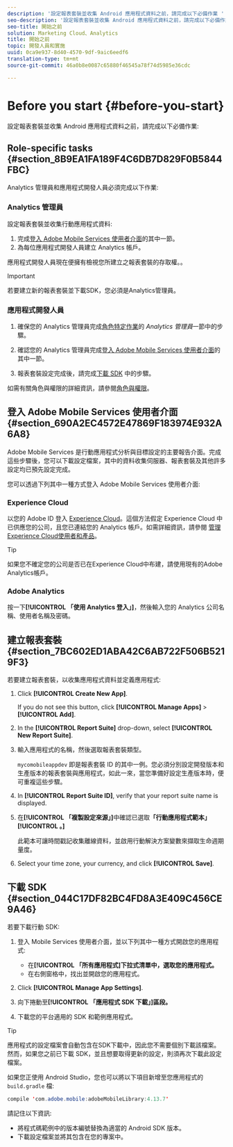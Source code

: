 ```yaml
---
description: '設定報表套裝並收集 Android 應用程式資料之前，請完成以下必備作業 '
seo-description: '設定報表套裝並收集 Android 應用程式資料之前，請完成以下必備作業 '
seo-title: 開始之前
solution: Marketing Cloud、Analytics
title: 開始之前
topic: 開發人員和實施
uuid: 0ca9e937-8d40-4570-9df-9aic6eedf6
translation-type: tm+mt
source-git-commit: 46a0b8e0087c65880f46545a78f74d5985e36cdc

---
```



# Before you start {#before-you-start}

設定報表套裝並收集 Android 應用程式資料之前，請完成以下必備作業:

## Role-specific tasks {#section_8B9EA1FA189F4C6DB7D829F0B5844FBC}

Analytics 管理員和應用程式開發人員必須完成以下作業:

### Analytics 管理員

設定報表套裝並收集行動應用程式資料: 

1. 完成[登入 Adobe Mobile Services 使用者介面](../getting-started/requirements.md#section_690A2EC4572E47869F183974E932A6A8)的其中一節。
1. 為每位應用程式開發人員建立 Analytics 帳戶。

應用程式開發人員現在便擁有檢視您所建立之報表套裝的存取權。。

>[!IMPORTANT]
>
>若要建立新的報表套裝並下載SDK，您必須是Analytics管理員。

### 應用程式開發人員

1. 確保您的 Analytics 管理員完成[角色特定作業](../getting-started/requirements.md#section_8B9EA1FA189F4C6DB7D829F0B5844FBC)的 *Analytics 管理員*&#x200B;一節中的步驟。

1. 確認您的 Analytics 管理員完成[登入 Adobe Mobile Services 使用者介面](../getting-started/requirements.md#section_690A2EC4572E47869F183974E932A6A8)的其中一節。
1. 報表套裝設定完成後，請完成[下載 SDK](../getting-started/requirements.md#section_044C17DF82BC4FD8A3E409C456CE9A46) 中的步驟。

如需有關角色與權限的詳細資訊，請參閱[角色與權限](/help/using/gs/c-mob-roles-and-permissions.md)。

## 登入 Adobe Mobile Services 使用者介面 {#section_690A2EC4572E47869F183974E932A6A8}

Adobe Mobile Services 是行動應用程式分析與目標設定的主要報告介面。完成這些步驟後，您可以下載設定檔案，其中的資料收集伺服器、報表套裝及其他許多設定均已預先設定完成。

您可以透過下列其中一種方式登入 Adobe Mobile Services 使用者介面:

### Experience Cloud

以您的 Adobe ID 登入 [Experience Cloud](https://marketing.adobe.com)。這個方法假定 Experience Cloud 中已供應您的公司，且您已連結您的 Analytics 帳戶。如需詳細資訊，請參閱 [管理Experience Cloud使用者和產品](https://docs.adobe.com/content/help/en/core-services/interface/manage-users-and-products/admin-getting-started.html)。

>[!TIP]
>
>如果您不確定您的公司是否已在Experience Cloud中布建，請使用現有的Adobe Analytics帳戶。

### Adobe Analytics

按一下&#x200B;**[!UICONTROL 「使用 Analytics 登入」]**，然後輸入您的 Analytics 公司名稱、使用者名稱及密碼。

## 建立報表套裝 {#section_7BC602ED1ABA42C6AB722F506B5219F3}

若要建立報表套裝，以收集應用程式資料並定義應用程式:

1. Click **[!UICONTROL Create New App]**.

   If you do not see this button, click **[!UICONTROL Manage Apps]** &gt; **[!UICONTROL Add]**.

1. In the **[!UICONTROL Report Suite]** drop-down, select **[!UICONTROL New Report Suite]**.

1. 輸入應用程式的名稱，然後選取報表套裝類型。

   `mycomobileappdev` 即是報表套裝 ID 的其中一例。您必須分別設定開發版本和生產版本的報表套裝與應用程式，如此一來，當您準備好設定生產版本時，便可重複這些步驟。
1. In **[!UICONTROL Report Suite ID]**, verify that your report suite name is displayed.
1. 在&#x200B;**[!UICONTROL 「複製設定來源」]**&#x200B;中確認已選取&#x200B;**「行動應用程式範本」[!UICONTROL 。]**

   此範本可讓時間戳記收集離線資料，並啟用行動解決方案變數來擷取生命週期量度。

1. Select your time zone, your currency, and click **[!UICONTROL Save]**.

## 下載 SDK {#section_044C17DF82BC4FD8A3E409C456CE9A46}

若要下載行動 SDK:

1. 登入 Mobile Services 使用者介面，並以下列其中一種方式開啟您的應用程式:

   * 在&#x200B;**[!UICONTROL 「所有應用程式]下拉式清單中，選取您的應用程式。**
   * 在右側窗格中，找出並開啟您的應用程式。

1. Click **[!UICONTROL Manage App Settings]**.
1. 向下捲動至&#x200B;**[!UICONTROL 「應用程式 SDK 下載」]區段。**
1. 下載您的平台適用的 SDK 和範例應用程式。

>[!TIP]
>
>應用程式的設定檔案會自動包含在SDK下載中，因此您不需要個別下載該檔案。然而，如果您之前已下載 SDK，並且想要取得更新的設定，則須再次下載此設定檔案。

如果您正使用 Android Studio，您也可以將以下項目新增至您應用程式的 `build.gradle` 檔:

```java
compile 'com.adobe.mobile:adobeMobileLibrary:4.13.7'
```

請記住以下資訊:

* 將程式碼範例中的版本編號替換為適當的 Android SDK 版本。
* 下載設定檔案並將其包含在您的專案中。